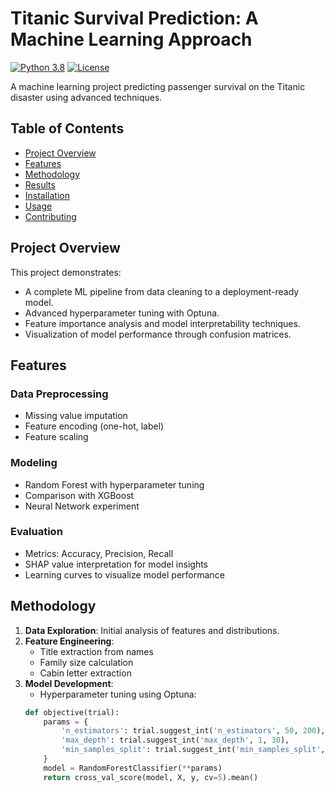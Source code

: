 # Titanic Survival Prediction: A Machine Learning Approach
[![Python 3.8](https://img.shields.io/badge/python-3.8-blue.svg)](https://www.python.org/downloads/)
[![License](https://img.shields.io/badge/license-MIT-green)](https://opensource.org/licenses/MIT)

A machine learning project predicting passenger survival on the Titanic disaster using advanced techniques.

## Table of Contents
- [Project Overview](#project-overview)
- [Features](#features)
- [Methodology](#methodology)
- [Results](#results)
- [Installation](#installation)
- [Usage](#usage)
- [Contributing](#contributing)

## Project Overview
This project demonstrates:
- A complete ML pipeline from data cleaning to a deployment-ready model.
- Advanced hyperparameter tuning with Optuna.
- Feature importance analysis and model interpretability techniques.
- Visualization of model performance through confusion matrices.

## Features
### Data Preprocessing
- Missing value imputation
- Feature encoding (one-hot, label)
- Feature scaling

### Modeling
- Random Forest with hyperparameter tuning
- Comparison with XGBoost
- Neural Network experiment

### Evaluation
- Metrics: Accuracy, Precision, Recall
- SHAP value interpretation for model insights
- Learning curves to visualize model performance

## Methodology
1. **Data Exploration**: Initial analysis of features and distributions.
2. **Feature Engineering**:
   - Title extraction from names
   - Family size calculation
   - Cabin letter extraction
3. **Model Development**:
   - Hyperparameter tuning using Optuna:
   ```python
   def objective(trial):
       params = {
           'n_estimators': trial.suggest_int('n_estimators', 50, 200),
           'max_depth': trial.suggest_int('max_depth', 1, 30),
           'min_samples_split': trial.suggest_int('min_samples_split', 2, 10)
       }
       model = RandomForestClassifier(**params)
       return cross_val_score(model, X, y, cv=5).mean()
